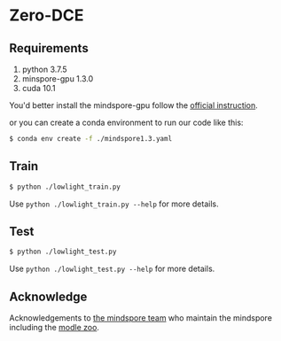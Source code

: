 # Zero-DCE

## Requirements

1. python 3.7.5
2. minspore-gpu 1.3.0
3. cuda 10.1

You'd better install the mindspore-gpu follow the [official instruction](https://www.mindspore.cn/install).

or you can create a conda environment to run our code like this: 
```bash
$ conda env create -f ./mindspore1.3.yaml
```

## Train

```bash
$ python ./lowlight_train.py
```
Use `python ./lowlight_train.py --help` for more details.

## Test

```bash
$ python ./lowlight_test.py
```

Use `python ./lowlight_test.py --help` for more details.

## Acknowledge

Acknowledgements to [the mindspore team](https://www.mindspore.cn/) who maintain the mindspore including the [modle zoo](https://gitee.com/mindspore/models).
